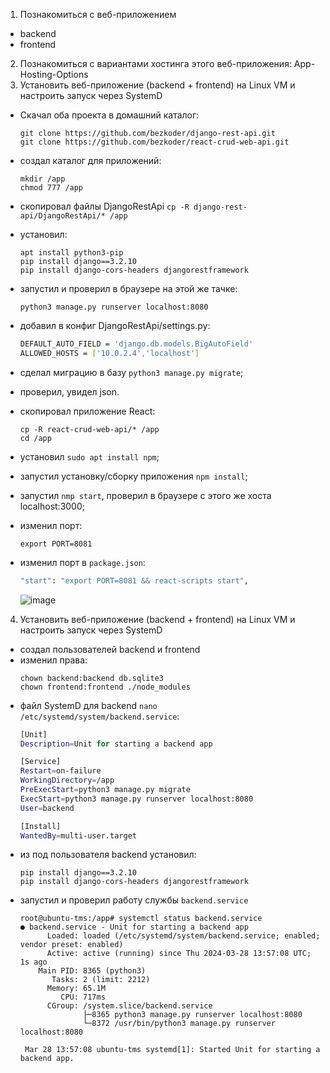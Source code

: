 1. Познакомиться с веб-приложением
- backend
- frontend
2. Познакомиться с вариантами хостинга этого веб-приложения:
App-Hosting-Options
3. Установить веб-приложение (backend + frontend) на Linux VM и настроить запуск через SystemD  
  - Скачал оба проекта в домашний каталог:
    ```console
    git clone https://github.com/bezkoder/django-rest-api.git
    git clone https://github.com/bezkoder/react-crud-web-api.git
    ```

  - создал каталог для приложений:
    ```console
    mkdir /app
    chmod 777 /app
    ```
  
  - скопировал файлы DjangoRestApi `cp -R django-rest-api/DjangoRestApi/* /app`
  
  - установил:
    ```console
    apt install python3-pip
    pip install django==3.2.10
    pip install django-cors-headers djangorestframework
    ```
  
  - запустил и проверил в браузере на этой же тачке:
    ```console
    python3 manage.py runserver localhost:8080
    ```
  
  - добавил в конфиг DjangoRestApi/settings.py:
    ```bash
    DEFAULT_AUTO_FIELD = 'django.db.models.BigAutoField'
    ALLOWED_HOSTS = ['10.0.2.4','localhost']
    ```
  
  - сделал миграцию в базу `python3 manage.py migrate`;
  
  - проверил, увидел json.  
  
  - скопировал приложение React:
    ```console
    cp -R react-crud-web-api/* /app
    cd /app
    ```
  
  - установил `sudo apt install npm`;
  
  - запустил установку/сборку приложения `npm install`;
  - запустил `nmp start`, проверил в браузере с этого же хоста localhost:3000;
  - изменил порт:
    ```console
    export PORT=8081
    ```
  - изменил порт в  `package.json`:
    ```bash
    "start": "export PORT=8081 && react-scripts start",
    ```

    ![image](https://github.com/tms-dos21-onl/sergey-novik/assets/77771829/14410c45-4546-49e2-9961-76cc0226401a)

4. Установить веб-приложение (backend + frontend) на Linux VM и настроить запуск через SystemD
   
  - создал пользователей backend и frontend
  - изменил права:
    ```console
    chown backend:backend db.sqlite3
    chown frontend:frontend ./node_modules
    ```
  - файл SystemD для backend `nano /etc/systemd/system/backend.service`:
    ```bash
    [Unit]
    Description=Unit for starting a backend app
    
    [Service]
    Restart=on-failure
    WorkingDirectory=/app
    PreExecStart=python3 manage.py migrate
    ExecStart=python3 manage.py runserver localhost:8080
    User=backend
    
    [Install]
    WantedBy=multi-user.target
    ```
 - из под пользователя backend установил:
   ```console
   pip install django==3.2.10
   pip install django-cors-headers djangorestframework
   ```
 - запустил и проверил работу службы `backend.service`
   ```console
   root@ubuntu-tms:/app# systemctl status backend.service
   ● backend.service - Unit for starting a backend app
         Loaded: loaded (/etc/systemd/system/backend.service; enabled; vendor preset: enabled)
         Active: active (running) since Thu 2024-03-28 13:57:08 UTC; 1s ago
       Main PID: 8365 (python3)
          Tasks: 2 (limit: 2212)
         Memory: 65.1M
            CPU: 717ms
         CGroup: /system.slice/backend.service
                 ├─8365 python3 manage.py runserver localhost:8080
                 └─8372 /usr/bin/python3 manage.py runserver localhost:8080
    
    Mar 28 13:57:08 ubuntu-tms systemd[1]: Started Unit for starting a backend app.

   ```

